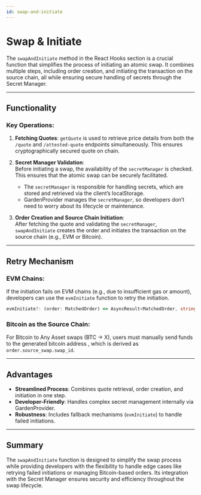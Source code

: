 ```yaml
---
id: swap-and-initiate
---
```


# Swap & Initiate

The `swapAndInitiate` method in the React Hooks section is a crucial function that simplifies the process of initiating an atomic swap. It combines multiple steps, including order creation, and initiating the transaction on the source chain, all while ensuring secure handling of secrets through the Secret Manager.

---

## Functionality

### Key Operations:
1. **Fetching Quotes**:
   `getQuote` is used to retrieve price details from both the `/quote` and `/attested-quote` endpoints simultaneously. This ensures cryptographically secured quote on chain.

2. **Secret Manager Validation**:  
   Before initiating a swap, the availability of the `secretManager` is checked. This ensures that the atomic swap can be securely facilitated.  
   - The `secretManager` is responsible for handling secrets, which are stored and retrieved via the client’s localStorage.  
   - GardenProvider manages the `secretManager`, so developers don’t need to worry about its lifecycle or maintenance.

3. **Order Creation and Source Chain Initiation**:  
   After fetching the quote and validating the `secretManager`, `swapAndInitiate` creates the order and initiates the transaction on the source chain (e.g., EVM or Bitcoin).

---

## Retry Mechanism

### EVM Chains:  
If the initiation fails on EVM chains (e.g., due to insufficient gas or amount), developers can use the `evmInitiate` function to retry the initiation.  
```ts
evmInitiate?: (order: MatchedOrder) => AsyncResult<MatchedOrder, string>;
```

### Bitcoin as the Source Chain:  
For Bitcoin to Any Asset swaps (BTC -> X), users must manually send funds to the generated bitcoin address , which is derived as `order.source_swap.swap_id`.

---

## Advantages
- **Streamlined Process**: Combines quote retrieval, order creation, and initiation in one step.
- **Developer-Friendly**: Handles complex secret management internally via GardenProvider.
- **Robustness**: Includes fallback mechanisms (`evmInitiate`) to handle failed initiations.

---

## Summary
The `swapAndInitiate` function is designed to simplify the swap process while providing developers with the flexibility to handle edge cases like retrying failed initiations or managing Bitcoin-based orders. Its integration with the Secret Manager ensures security and efficiency throughout the swap lifecycle.